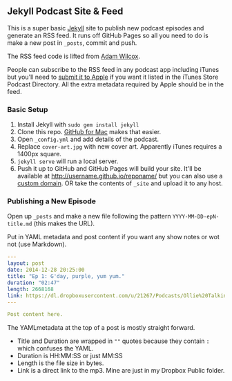## Jekyll Podcast Site & Feed

This is a super basic [Jekyll](http://jekyllrb.com) site to publish new podcast episodes and generate an RSS feed. It runs off GitHub Pages so all you need to do is make a new post in `_posts`, commit and push.

The RSS feed code is lifted from [Adam Wilcox](http://www.adamwilcox.org/2013/01/17/from-the-pub/).

People can subscribe to the RSS feed in any podcast app including iTunes but you'll need to [submit it to Apple](https://buy.itunes.apple.com/WebObjects/MZFinance.woa/wa/publishPodcast) if you want it listed in the iTunes Store Podcast Directory. All the extra metadata required by Apple should be in the feed.

### Basic Setup

1. Install Jekyll with `sudo gem install jekyll`
2. Clone this repo. [GitHub for Mac](https://mac.github.com) makes that easier.
3. Open `_config.yml` and add details of the podcast.
4. Replace `cover-art.jpg` with new cover art. Apparently iTunes requires a 1400px square.
5. `jekyll serve` will run a local server.
6. Push it up to GitHub and GitHub Pages will build your site. It'll be available at http://username.github.io/reponame/ but you can also use a [custom domain](https://help.github.com/articles/setting-up-a-custom-domain-with-github-pages/). OR take the contents of `_site` and upload it to any host.

### Publishing a New Episode

Open up `_posts` and make a new file following the pattern `YYYY-MM-DD-epN-title.md` (this makes the URL).

Put in YAML metadata and post content if you want any show notes or wot not (use Markdown).

```yaml
---
layout: post
date: 2014-12-28 20:25:00
title: "Ep 1: G'day, purple, yum yum."
duration: "02:47"
length: 2668168
link: https://dl.dropboxusercontent.com/u/21267/Podcasts/Ollie%20Talking%20Shit/Ollie%20Talking%20Shit%20Ep%201.mp3
---

Post content here.
```

The YAMLmetadata at the top of a post is mostly straight forward.

* Title and Duration are wrapped in `""` quotes because they contain `:` which confuses the YAML.
* Duration is HH:MM:SS or just MM:SS
* Length is the file size in bytes.
* Link is a direct link to the mp3. Mine are just in my Dropbox Public folder.

